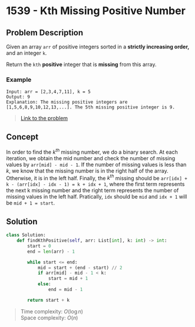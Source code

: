 # 1539 - Kth Missing Positive Number

## Problem Description

Given an array `arr` of positive integers sorted in a **strictly increasing order,** and an integer `k`.

Return the `kth` **positive** integer that is **missing** from this array.

### Example

```text
Input: arr = [2,3,4,7,11], k = 5
Output: 9
Explanation: The missing positive integers are [1,5,6,8,9,10,12,13,...]. The 5th missing positive integer is 9.
```

> [Link to the problem](https://leetcode.com/problems/kth-missing-positive-number/)

## Concept

In order to find the $k^{th}$ missing number, we do a binary search. At each iteration, we obtain the mid number and check the number of missing values by `arr[mid] - mid - 1`. If the number of missing values is less than $k$, we know that the missing number is in the right half of the array. Otherwise, it is in the left half. Finally, the $k^{th}$ missing should be `arr[idx] + k - (arr[idx] - idx - 1) = k + idx + 1`, where the first term represents the next k missing number and the right term represents the number of missing values in the left half. Pratically, `idx` should be `mid` and `idx + 1` will be `mid + 1 = start`.

## Solution

```python
class Solution:
    def findKthPositive(self, arr: List[int], k: int) -> int:
        start = 0
        end = len(arr) - 1

        while start <= end:
            mid = start + (end - start) // 2
            if arr[mid] - mid - 1 < k:
                start = mid + 1
            else:
                end = mid - 1

        return start + k
```

> Time complexity: $O(\log n)$ \
> Space complexity: $O(n)$
